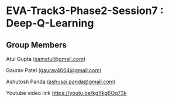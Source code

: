 # EVA-Track3-Phase2-Session7 : Deep-Q-Learning

## Group Members

Atul Gupta (samatul@gmail.com)

Gaurav Patel (gaurav4664@gmail.com)

Ashutosh Panda (ashusai.panda@gmail.com)



Youtube video link https://youtu.be/kgYkg6Oq73k
